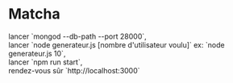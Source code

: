 <h1>Matcha</h1>
lancer `mongod --db-path --port 28000`,<br>
lancer `node generateur.js [nombre d'utilisateur voulu]` ex: `node generateur.js 10`,<br>
lancer `npm run start`,<br>
rendez-vous sûr `http://localhost:3000`<br>
